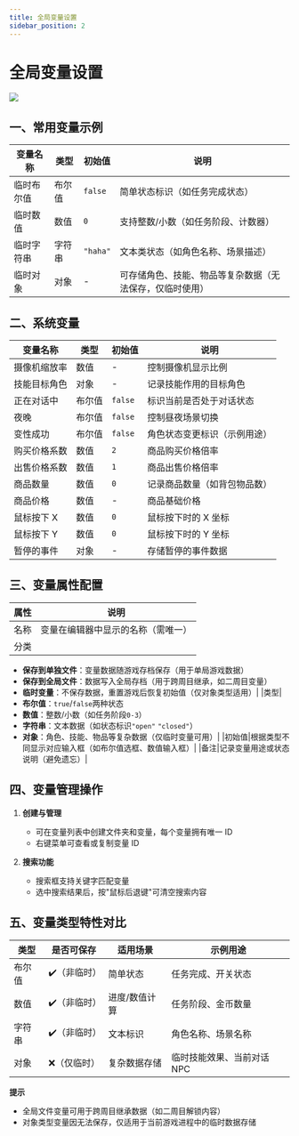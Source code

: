 ```yaml
---
title: 全局变量设置
sidebar_position: 2
---
```


# 全局变量设置

![](https://yamirpg.com/zh/assets/images/variable-1-6fd2039b98adf72e246a24983065e989.png)

## 一、常用变量示例

| 变量名称   | 类型   | 初始值   | 说明                                                     |
| ---------- | ------ | -------- | -------------------------------------------------------- |
| 临时布尔值 | 布尔值 | `false`  | 简单状态标识（如任务完成状态）                           |
| 临时数值   | 数值   | `0`      | 支持整数/小数（如任务阶段、计数器）                      |
| 临时字符串 | 字符串 | `"haha"` | 文本类状态（如角色名称、场景描述）                       |
| 临时对象   | 对象   | -        | 可存储角色、技能、物品等复杂数据（无法保存，仅临时使用） |

## 二、系统变量

| 变量名称     | 类型   | 初始值  | 说明                         |
| ------------ | ------ | ------- | ---------------------------- |
| 摄像机缩放率 | 数值   | -       | 控制摄像机显示比例           |
| 技能目标角色 | 对象   | -       | 记录技能作用的目标角色       |
| 正在对话中   | 布尔值 | `false` | 标识当前是否处于对话状态     |
| 夜晚         | 布尔值 | `false` | 控制昼夜场景切换             |
| 变性成功     | 布尔值 | `false` | 角色状态变更标识（示例用途） |
| 购买价格系数 | 数值   | `2`     | 商品购买价格倍率             |
| 出售价格系数 | 数值   | `1`     | 商品出售价格倍率             |
| 商品数量     | 数值   | `0`     | 记录商品数量（如背包物品数） |
| 商品价格     | 数值   | -       | 商品基础价格                 |
| 鼠标按下 X   | 数值   | `0`     | 鼠标按下时的 X 坐标          |
| 鼠标按下 Y   | 数值   | `0`     | 鼠标按下时的 Y 坐标          |
| 暂停的事件   | 对象   | -       | 存储暂停的事件数据           |

## 三、变量属性配置

| 属性 | 说明                               |
| ---- | ---------------------------------- |
| 名称 | 变量在编辑器中显示的名称（需唯一） |
| 分类 |

- **保存到单独文件**：变量数据随游戏存档保存（用于单局游戏数据）
- **保存到全局文件**：数据写入全局存档（用于跨周目继承，如二周目变量）
- **临时变量**：不保存数据，重置游戏后恢复初始值（仅对象类型适用）|
  |类型|
- **布尔值**：`true`/`false`两种状态
- **数值**：整数/小数（如任务阶段`0-3`）
- **字符串**：文本数据（如状态标识`"open"` `"closed"`）
- **对象**：角色、技能、物品等复杂数据（仅临时变量可用）|
  |初始值|根据类型不同显示对应输入框（如布尔值选框、数值输入框）|
  |备注|记录变量用途或状态说明（避免遗忘）|

## 四、变量管理操作

1. **创建与管理**

   - 可在变量列表中创建文件夹和变量，每个变量拥有唯一 ID
   - 右键菜单可查看或复制变量 ID

2. **搜索功能**
   - 搜索框支持关键字匹配变量
   - 选中搜索结果后，按"鼠标后退键"可清空搜索内容

## 五、变量类型特性对比

| 类型   | 是否可保存   | 适用场景      | 示例用途                   |
| ------ | ------------ | ------------- | -------------------------- |
| 布尔值 | ✔️（非临时） | 简单状态      | 任务完成、开关状态         |
| 数值   | ✔️（非临时） | 进度/数值计算 | 任务阶段、金币数量         |
| 字符串 | ✔️（非临时） | 文本标识      | 角色名称、场景名称         |
| 对象   | ❌（仅临时） | 复杂数据存储  | 临时技能效果、当前对话 NPC |

**提示**

- 全局文件变量可用于跨周目继承数据（如二周目解锁内容）
- 对象类型变量因无法保存，仅适用于当前游戏进程中的临时数据存储
